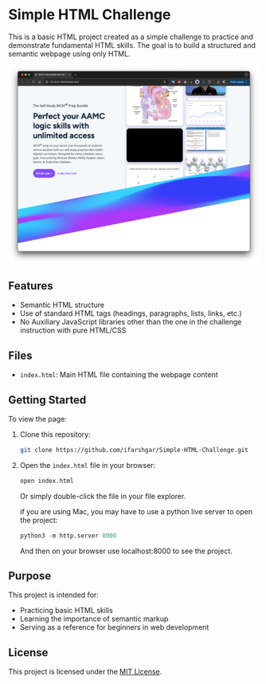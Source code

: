 # Simple HTML Challenge

This is a basic HTML project created as a simple challenge to practice and demonstrate fundamental HTML skills. The goal is to build a structured and semantic webpage using only HTML.

![Screenshot](./screenshot.png)

## Features

- Semantic HTML structure
- Use of standard HTML tags (headings, paragraphs, lists, links, etc.)
- No Auxiliary JavaScript libraries other than the one in the challenge instruction with pure HTML/CSS

## Files

- `index.html`: Main HTML file containing the webpage content

## Getting Started

To view the page:

1. Clone this repository:
   ```bash
   git clone https://github.com/ifarshgar/Simple-HTML-Challenge.git
   ```
2. Open the `index.html` file in your browser:
   ```bash
   open index.html
   ```
   Or simply double-click the file in your file explorer.

   if you are using Mac, you may have to use a python live server to open the project:
   ```python
   python3 -m http.server 8000
   ```
   And then on your browser use localhost:8000 to see the project.

## Purpose

This project is intended for:

- Practicing basic HTML skills
- Learning the importance of semantic markup
- Serving as a reference for beginners in web development

## License

This project is licensed under the [MIT License](LICENSE).

